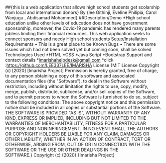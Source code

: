 ##{this is a web application that allows high school students get scolarship from local and international donors}
By {lee Githinji, Eveline Philipia, Carol Wanjugu , Abdisamad Mohammed}
##Description/Demo
*High school education unlike other levels of education does not have government sponsorship, moreover, the Covid-19 pandemic has rendered many parents jobless limiting their financial resources. This web application seeks to connect sponsors and needy High school students
Setup/Installation Requirements
    • This is a great place to be
Known Bugs
    • There are some issues which had not been solved yet but coming soon, shall be solved
Technologies Used
*HTML *CSS *Java Script *Bootstrap
Support and contact details
*imarishahelpdesk@gmail.com
*click :https://github.com/LEE337LEE/IMARISHA
License
{MIT License Copyright (c) [2020] [Imarisha Project] Permission is hereby granted, free of charge, to any person obtaining a copy of this software and associated documentation files (the "Software"), to deal in the Software without restriction, including without limitation the rights to use, copy, modify, merge, publish, distribute, sublicense, and/or sell copies of the Software, and to permit persons to whom the Software is furnished to do so, subject to the following conditions: The above copyright notice and this permission notice shall be included in all copies or substantial portions of the Software. THE SOFTWARE IS PROVIDED "AS IS", WITHOUT WARRANTY OF ANY KIND, EXPRESS OR IMPLIED, INCLUDING BUT NOT LIMITED TO THE WARRANTIES OF MERCHANTABILITY, FITNESS FOR A PARTICULAR PURPOSE AND NONINFRINGEMENT. IN NO EVENT SHALL THE AUTHORS OR COPYRIGHT HOLDERS BE LIABLE FOR ANY CLAIM, DAMAGES OR OTHER LIABILITY, WHETHER IN AN ACTION OF CONTRACT, TORT OR OTHERWISE, ARISING FROM, OUT OF OR IN CONNECTION WITH THE SOFTWARE OR THE USE OR OTHER DEALINGS IN THE SOFTWARE.} Copyright (c) {2020} {Imarisha Project}
